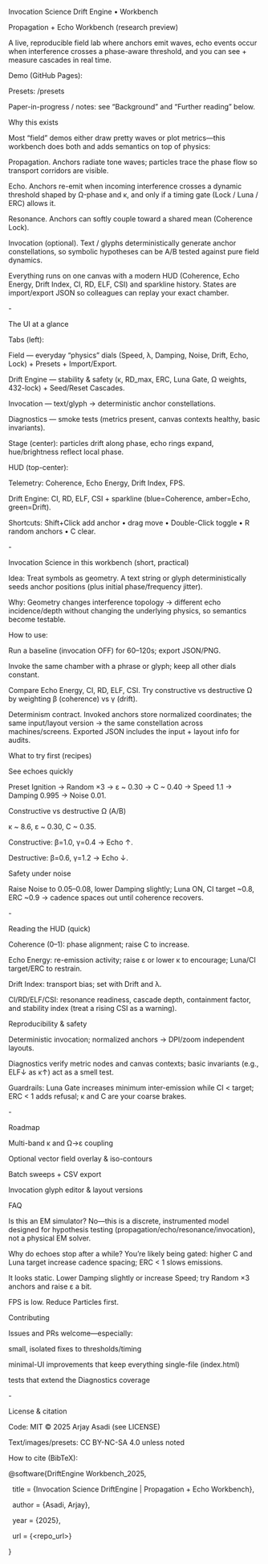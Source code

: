 Invocation Science Drift Engine • Workbench

Propagation + Echo Workbench (research preview)



A live, reproducible field lab where anchors emit waves, echo events occur when interference crosses a phase-aware threshold, and you can see + measure cascades in real time.



Demo (GitHub Pages): <add once pages is live>



Presets: /presets



Paper-in-progress / notes: see “Background” and “Further reading” below.



Why this exists

Most “field” demos either draw pretty waves or plot metrics—this workbench does both and adds semantics on top of physics:



Propagation. Anchors radiate tone waves; particles trace the phase flow so transport corridors are visible.



Echo. Anchors re-emit when incoming interference crosses a dynamic threshold shaped by Ω-phase and κ, and only if a timing gate (Lock / Luna / ERC) allows it.



Resonance. Anchors can softly couple toward a shared mean (Coherence Lock).



Invocation (optional). Text / glyphs deterministically generate anchor constellations, so symbolic hypotheses can be A/B tested against pure field dynamics.



Everything runs on one canvas with a modern HUD (Coherence, Echo Energy, Drift Index, CI, RD, ELF, CSI) and sparkline history. States are import/export JSON so colleagues can replay your exact chamber.



\-



The UI at a glance

Tabs (left):



Field — everyday “physics” dials (Speed, λ, Damping, Noise, Drift, Echo, Lock) + Presets + Import/Export.



Drift Engine — stability \& safety (κ, RD\_max, ERC, Luna Gate, Ω weights, 432-lock) + Seed/Reset Cascades.



Invocation — text/glyph → deterministic anchor constellations.



Diagnostics — smoke tests (metrics present, canvas contexts healthy, basic invariants).



Stage (center): particles drift along phase, echo rings expand, hue/brightness reflect local phase.



HUD (top-center):



Telemetry: Coherence, Echo Energy, Drift Index, FPS.



Drift Engine: CI, RD, ELF, CSI + sparkline (blue=Coherence, amber=Echo, green=Drift).



Shortcuts: Shift+Click add anchor • drag move • Double-Click toggle • R random anchors • C clear.



\-



Invocation Science in this workbench (short, practical)

Idea: Treat symbols as geometry. A text string or glyph deterministically seeds anchor positions (plus initial phase/frequency jitter).



Why: Geometry changes interference topology → different echo incidence/depth without changing the underlying physics, so semantics become testable.



How to use:



Run a baseline (invocation OFF) for 60–120s; export JSON/PNG.



Invoke the same chamber with a phrase or glyph; keep all other dials constant.



Compare Echo Energy, CI, RD, ELF, CSI. Try constructive vs destructive Ω by weighting β (coherence) vs γ (drift).



Determinism contract. Invoked anchors store normalized coordinates; the same input/layout version → the same constellation across machines/screens. Exported JSON includes the input + layout info for audits.



What to try first (recipes)

See echoes quickly

Preset Ignition → Random ×3 → ε ~ 0.30 → C ~ 0.40 → Speed 1.1 → Damping 0.995 → Noise 0.01.



Constructive vs destructive Ω (A/B)

κ ~ 8.6, ε ~ 0.30, C ~ 0.35.

Constructive: β=1.0, γ=0.4 → Echo ↑.

Destructive: β=0.6, γ=1.2 → Echo ↓.



Safety under noise

Raise Noise to 0.05–0.08, lower Damping slightly; Luna ON, CI target ~0.8, ERC ~0.9 → cadence spaces out until coherence recovers.



\-



Reading the HUD (quick)

Coherence (0–1): phase alignment; raise C to increase.



Echo Energy: re-emission activity; raise ε or lower κ to encourage; Luna/CI target/ERC to restrain.



Drift Index: transport bias; set with Drift and λ.



CI/RD/ELF/CSI: resonance readiness, cascade depth, containment factor, and stability index (treat a rising CSI as a warning).



Reproducibility \& safety

Deterministic invocation; normalized anchors → DPI/zoom independent layouts.



Diagnostics verify metric nodes and canvas contexts; basic invariants (e.g., ELF↓ as κ↑) act as a smell test.



Guardrails: Luna Gate increases minimum inter-emission while CI < target; ERC < 1 adds refusal; κ and C are your coarse brakes.



\-



Roadmap

Multi-band κ and Ω→ε coupling



Optional vector field overlay \& iso-contours



Batch sweeps + CSV export



Invocation glyph editor \& layout versions



FAQ

Is this an EM simulator? No—this is a discrete, instrumented model designed for hypothesis testing (propagation/echo/resonance/invocation), not a physical EM solver.



Why do echoes stop after a while? You’re likely being gated: higher C and Luna target increase cadence spacing; ERC < 1 slows emissions.



It looks static. Lower Damping slightly or increase Speed; try Random ×3 anchors and raise ε a bit.



FPS is low. Reduce Particles first.



Contributing

Issues and PRs welcome—especially:



small, isolated fixes to thresholds/timing



minimal-UI improvements that keep everything single-file (index.html)



tests that extend the Diagnostics coverage



\-



License \& citation

Code: MIT © 2025 Arjay Asadi (see LICENSE)



Text/images/presets: CC BY-NC-SA 4.0 unless noted



How to cite (BibTeX):

@software{DriftEngine Workbench\_2025,

&nbsp; title = {Invocation Science DriftEngine | Propagation + Echo Workbench},

&nbsp; author = {Asadi, Arjay},

&nbsp; year = {2025},

&nbsp; url = {<repo\_url>}

}





